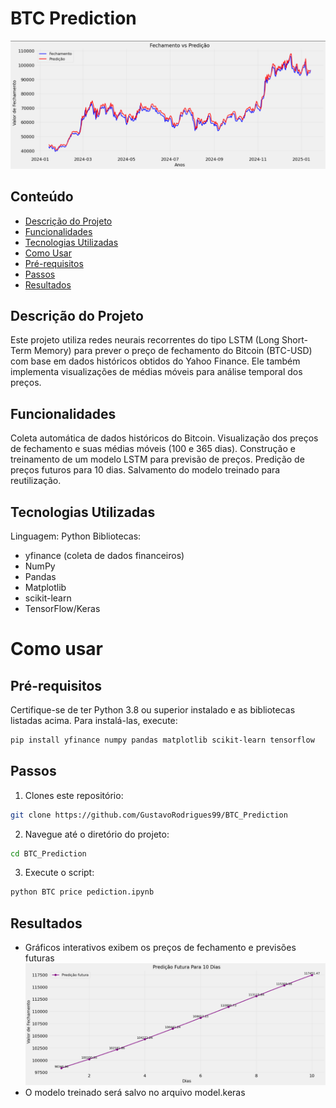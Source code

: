 # BTC Prediction
![Modelo](https://github.com/GustavoRodrigues99/BTC_Prediction/blob/main/Image/Model%20_example.png?raw=true)

## Conteúdo
- [Descrição do Projeto](##Descrição-do-Projeto)
- [Funcionalidades](##Funcionalidades)
- [Tecnologias Utilizadas](##Tecnologias-Utilizadas)
- [Como Usar](#Como-usar)
- [Pré-requisitos](##Pré-requisitos)
- [Passos](##Passos)
- [Resultados](##Resultados)

## Descrição do Projeto

Este projeto utiliza redes neurais recorrentes do tipo LSTM (Long Short-Term Memory) para prever o preço de fechamento do Bitcoin (BTC-USD) com base em dados históricos obtidos do Yahoo Finance. Ele também implementa visualizações de médias móveis para análise temporal dos preços.

## Funcionalidades

Coleta automática de dados históricos do Bitcoin.
Visualização dos preços de fechamento e suas médias móveis (100 e 365 dias).
Construção e treinamento de um modelo LSTM para previsão de preços.
Predição de preços futuros para 10 dias.
Salvamento do modelo treinado para reutilização.

## Tecnologias Utilizadas

Linguagem: Python
Bibliotecas:
- yfinance (coleta de dados financeiros)
- NumPy
- Pandas
- Matplotlib
- scikit-learn
- TensorFlow/Keras

# Como usar

## Pré-requisitos
Certifique-se de ter Python 3.8 ou superior instalado e as bibliotecas listadas acima. Para instalá-las, execute:

```bash
pip install yfinance numpy pandas matplotlib scikit-learn tensorflow
````

## Passos

1. Clones este repositório:
```bash
git clone https://github.com/GustavoRodrigues99/BTC_Prediction
```

2. Navegue até o diretório do projeto:
```bash
cd BTC_Prediction
```

3. Execute o script:
```bash
python BTC price pediction.ipynb
```

## Resultados
- Gráficos interativos exibem os preços de fechamento e previsões futuras
![Resultado](https://github.com/GustavoRodrigues99/BTC_Prediction/blob/main/Image/Result_example.png)
- O modelo treinado será salvo no arquivo model.keras
